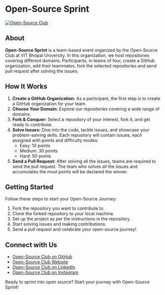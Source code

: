 # Open-Source Sprint

[![Open-Source Club](https://img.shields.io/badge/Organization-Open--Source%20Club-blueviolet)](https://github.com/opensourcevitb)

## About

**Open-Source Sprint** is a team-based event organized by the Open-Source Club at VIT Bhopal University. In this organization, we host repositories covering different domains. Participants, in teams of four, create a GitHub organization, add their teammates, fork the selected repositories and send pull request after solving the issues.

## How It Works

1. **Create a GitHub Organization:** As a participant, the first step is to create a GitHub organization for your team.
2. **Choose Your Domain:** Explore our repositories covering a wide range of domains.
3. **Fork & Conquer:** Select a repository of your interest, fork it, and get ready to contribute.
4. **Solve Issues:** Dive into the code, tackle issues, and showcase your problem-solving skills. Each repository will contain issues, each assigned with points and difficulty modes:
   - Easy: 10 points
   - Medium: 30 points
   - Hard: 50 points
5. **Send a Pull Request:** After solving all the issues, teams are required to send the pull request. The team who solves all the issues and accumulates the most points will be declared the winner.


## Getting Started

Follow these steps to start your Open-Source Journey:

1. Fork the repository you want to contribute to.
2. Clone the forked repository to your local machine.
3. Set up the project as per the instructions in the repository.
4. Start solving issues and making contributions.
5. Send a pull request and celebrate your open-source journey!

## Connect with Us

- [Open-Source Club on GitHub](https://github.com/opensourcevitb)
- [Open-Source Club Website](www.opensourcevitb.org)
- [Open-Source Club on LinkedIn](www.linkedin.com/company/opensourcevitb)
- [Open-Source Club on Instagram](www.instagram.com/opensourcevitb)

Ready to sprint into open source? Start your journey with Open-Source Sprint!
